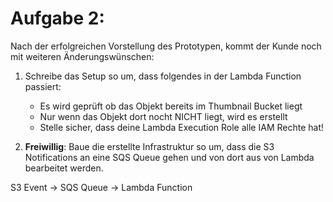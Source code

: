 # Aufgabe 2:

Nach der erfolgreichen Vorstellung des Prototypen, kommt der Kunde noch mit weiteren Änderungswünschen:

1. Schreibe das Setup so um, dass folgendes in der Lambda Function passiert:

    - Es wird geprüft ob das Objekt bereits im Thumbnail Bucket liegt
    - Nur wenn das Objekt dort nocht NICHT liegt, wird es erstellt
    - Stelle sicher, dass deine Lambda Execution Role alle IAM Rechte hat!

2. **Freiwillig**: Baue die erstellte Infrastruktur so um, dass die S3 Notifications an eine SQS Queue gehen und von dort aus von Lambda bearbeitet werden.

S3 Event -> SQS Queue -> Lambda Function
